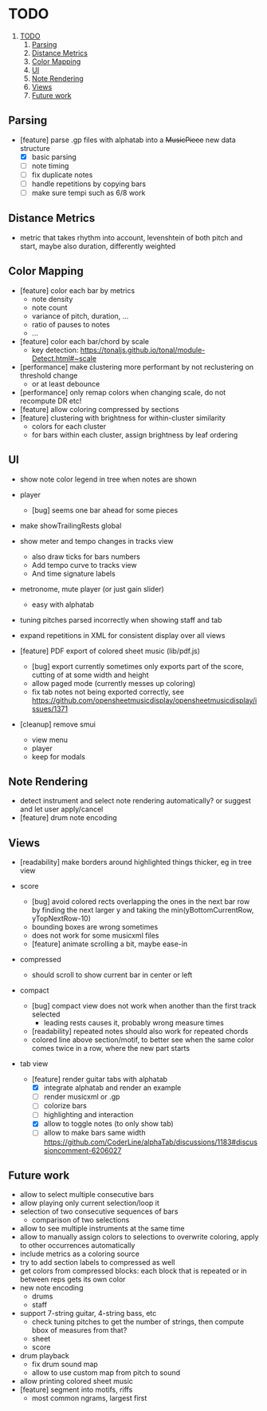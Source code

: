 # TODO

1. [TODO](#todo)
   1. [Parsing](#parsing)
   2. [Distance Metrics](#distance-metrics)
   3. [Color Mapping](#color-mapping)
   4. [UI](#ui)
   5. [Note Rendering](#note-rendering)
   6. [Views](#views)
   7. [Future work](#future-work)

## Parsing

- [feature] parse .gp files with alphatab into a ~~MusicPiece~~ new data structure
  - [x] basic parsing
  - [ ] note timing
  - [ ] fix duplicate notes
  - [ ] handle repetitions by copying bars
  - [ ] make sure tempi such as 6/8 work

## Distance Metrics

- metric that takes rhythm into account, levenshtein of both pitch and start, maybe also duration, differently weighted

## Color Mapping

- [feature] color each bar by metrics
  - note density
  - note count
  - variance of pitch, duration, ...
  - ratio of pauses to notes
  - ...
- [feature] color each bar/chord by scale
  - key detection: https://tonaljs.github.io/tonal/module-Detect.html#~scale
- [performance] make clustering more performant by not reclustering on threshold change
  - or at least debounce
- [performance] only remap colors when changing scale, do not recompute DR etc!
- [feature] allow coloring compressed by sections
- [feature] clustering with brightness for within-cluster similarity
  - colors for each cluster
  - for bars within each cluster, assign brightness by leaf ordering

## UI

- show note color legend in tree when notes are shown
- player
  - [bug] seems one bar ahead for some pieces
- make showTrailingRests global
- show meter and tempo changes in tracks view
    - also draw ticks for bars numbers
    - Add tempo curve to tracks view
    - And time signature labels
- metronome, mute player (or just gain slider)
  - easy with alphatab

- tuning pitches parsed incorrectly when showing staff and tab
- expand repetitions in XML for consistent display over all views

- [feature] PDF export of colored sheet music (lib/pdf.js)
  - [bug] export currently sometimes only exports part of the score, cutting of at some width and height
  - allow paged mode (currently messes up coloring)
  - fix tab notes not being exported correctly, see https://github.com/opensheetmusicdisplay/opensheetmusicdisplay/issues/1371

- [cleanup] remove smui
  - view menu
  - player
  - keep for modals

## Note Rendering

- detect instrument and select note rendering automatically? or suggest and let user apply/cancel
- [feature] drum note encoding

## Views

- [readability] make borders around highlighted things thicker, eg in tree view

- score
  - [bug] avoid colored rects overlapping the ones in the next bar row by finding the next larger y and taking the min(yBottomCurrentRow, yTopNextRow-10)
  - bounding boxes are wrong sometimes
  - does not work for some musicxml files
  - [feature] animate scrolling a bit, maybe ease-in

- compressed
  - should scroll to show current bar in center or left

- compact
  - [bug] compact view does not work when another than the first track selected
    - leading rests causes it, probably wrong measure times
  - [readability] repeated notes should also work for repeated chords
  - colored line above section/motif, to better see when the same color comes twice in a row, where the new part starts

- tab view
  - [feature] render guitar tabs with alphatab
    - [x] integrate alphatab and render an example
    - [ ] render musicxml or .gp
    - [ ] colorize bars
    - [ ] highlighting and interaction
    - [x] allow to toggle notes (to only show tab)
    - [ ] allow to make bars same width https://github.com/CoderLine/alphaTab/discussions/1183#discussioncomment-6206027

## Future work

- allow to select multiple consecutive bars
- allow playing only current selection/loop it
- selection of two consecutive sequences of bars
  - comparison of two selections
- allow to see multiple instruments at the same time
- allow to manually assign colors to selections to overwrite coloring, apply to other occurrences automatically
- include metrics as a coloring source
- try to add section labels to compressed as well
- get colors from compressed blocks: each block that is repeated or in between reps gets its own color
- new note encoding
  - drums
  - staff
- support 7-string guitar, 4-string bass, etc
  - check tuning pitches to get the number of strings, then compute bbox of measures from that?
  - sheet
  - score
- drum playback
  - fix drum sound map
  - allow to use custom map from pitch to sound
- allow printing colored sheet music
- [feature] segment into motifs, riffs
   - most common ngrams, largest first
